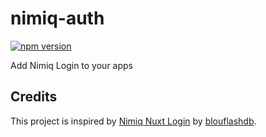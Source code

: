 # nimiq-auth

[![npm version][npm-version-src]][npm-version-href]

Add Nimiq Login to your apps

[npm-version-src]: https://img.shields.io/npm/v/@nimiq-auth/core?style=flat&colorA=080f12&colorB=1fa669
[npm-version-href]: https://npmjs.com/package/@nimiq-auth/core

## Credits

This project is inspired by [Nimiq Nuxt Login](https://github.com/blouflashdb/Nuxt-Nimiq-Login) by [blouflashdb](https://github.com/blouflashdb).
